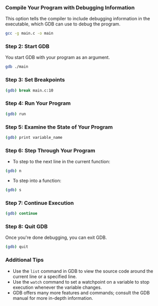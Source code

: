 
### Compile Your Program with Debugging Information

This option tells the compiler to include debugging information in the executable, which GDB can use to debug the program.

```bash
gcc -g main.c -o main
```

### Step 2: Start GDB

You start GDB with your program as an argument.

```bash
gdb ./main
```

### Step 3: Set Breakpoints

```bash
(gdb) break main.c:10
```

### Step 4: Run Your Program

```bash
(gdb) run
```

### Step 5: Examine the State of Your Program 

```bash
(gdb) print variable_name
```

### Step 6: Step Through Your Program 

- To step to the next line in the current function:
```bash
(gdb) n
```

- To step into a function:
```bash
(gdb) s
```

### Step 7: Continue Execution

```bash
(gdb) continue
```

### Step 8: Quit GDB

Once you're done debugging, you can exit GDB.

```bash
(gdb) quit
```
### Additional Tips

- Use the `list` command in GDB to view the source code around the current line or a specified line.
- Use the `watch` command to set a watchpoint on a variable to stop execution whenever the variable changes.
- GDB offers many more features and commands; consult the GDB manual for more in-depth information.